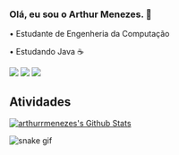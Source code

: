 ### Olá, eu sou o Arthur Menezes. 👋



• Estudante de Engenheria da Computação

• Estudando Java ☕

<div>
 
  <a href="https://www.linkedin.com/in/arthur-menezes-a8b69b266" target="_blank"><img src="https://img.shields.io/badge/-LinkedIn-%230077B5?style=for-the-badge&logo=linkedin&logoColor=white" target="_blank"></a>
  <a href="https://discord.gg/7v9EYJFFcJ" target="_blank"><img src="https://img.shields.io/badge/Discord-7289DA?style=for-the-badge&logo=discord&logoColor=white" target="_blank"></a>
  <a href="https://open.spotify.com/user/tutsstorm1" target="_blank"><img src="https://img.shields.io/badge/Spotify-1ED760?&style=for-the-badge&logo=spotify&logoColor=white" target="_blank"></a>
  


  
  ## Atividades
<a href="https://github.com/anuraghazra/github-readme-stats">
  <img align="center" alt="arthurrmenezes's Github Stats" src="https://github-readme-stats.vercel.app/api?username=arthurrmenezes&show_icons=true&hide_border=true&count_private=true&include_all_commits=true&bg_color=30,e96443,904e95&title_color=fff&text_color=fff&icon_color=fff" />
</a>                                                  
  
</div>

![snake gif](https://github.com/arthurrmenezes/arthurrmenezes/blob/output/github-contribution-grid-snake.svg)
